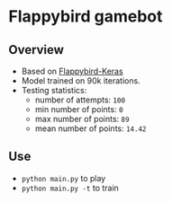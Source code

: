 # Flappybird gamebot

## Overview
* Based on [Flappybird-Keras](https://yanpanlau.github.io/2016/07/10/FlappyBird-Keras.html)
* Model trained on 90k iterations.
* Testing statistics:
  - number of attempts: `100`
  - min number of points: `0`
  - max number of points: `89`
  - mean number of points: `14.42`

## Use
* `python main.py` to play
* `python main.py -t` to train
